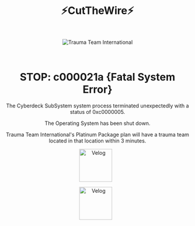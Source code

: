 <div align="center" style="width: 100%;">


  <h1>⚡CutTheWire⚡</h1>   

<br>

![Trauma Team International](https://drive.google.com/uc?export=view&id=16sYP2IXoK9msmoZDik3pg7tU1qoouRUX)

<br>

 
<h1>STOP: c000021a {Fatal System Error}</h1>

The Cyberdeck SubSystem system process terminated unexpectedly with a status of 0xc0000005.

The Operating System has been shut down.

Trauma Team International's Platinum Package plan will have a trauma team located in that location within 3 minutes.

  <a href="https://velog.io/@saeon/posts" target="_blank" style="display: inline-block; margin-right: 10px;"><img alt="Velog" src ="https://img.shields.io/badge/Velog-0AC18E.svg?&style=for-the-badge&logoColor=white" style="height: 90px;"/></a>
  
  <a href="https://www.youtube.com/@CutTheWire777" target="_blank" style="display: inline-block; margin-right: 10px;"><img alt="Velog" src ="https://img.shields.io/youtube/channel/views/UCd2vEHEKuivAWOUvLOys4YA" style="height: 90px;"/></a>
  

</div>
